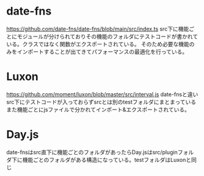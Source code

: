 ﻿# date-fns

https://github.com/date-fns/date-fns/blob/main/src/index.ts
src下に機能ごとにモジュールが分けられておりその機能のフォルダにテストコードが書かれている。クラスではなく関数がエクスポートされている。
そのため必要な機能のみをインポートすることが出てきてパフォーマンスの最適化を行っている。

# Luxon

https://github.com/moment/luxon/blob/master/src/interval.js
date-fnsと違いsrc下にテストコードが入っておらずsrcとは別のtestフォルダにまとまっている
また機能ごとにjsファイルで分かれてインポート&エクスポートされている。

# Day.js

date-fnsはsrc直下に機能ごとのフォルダがあったらDay.jsはsrc/pluginフォルダ下に機能ごとのフォルダがある構造になっている。testフォルダはLuxonと同じ